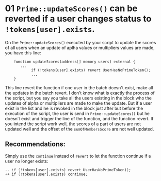 # 01 `Prime::updateScores()` can be reverted if a user changes status to `!tokens[user].exists`.

On the `Prime::updateScores()` executed by your script to update the scores of all users when an update of aplha values or multipliers values are made, you have this line: 

```solidity
    function updateScores(address[] memory users) external {
       ...
            if (!tokens[user].exists) revert UserHasNoPrimeToken();
            ...
    }
```

This line revert the function if one user in the batch doesn't exist, make all the updates in the batch revert.
I don't know what is exactly the process of the script, but you say you take all the users existing in the block who the updates of alpha or multipliers are made to make the update.
But if a user exist in the list and he is revoked in the block just after but before the execution of the script, the user is send in `Prime::updateScores()` but he doesn't exist and trigger the line of the function, and the function revert. If you intend the script work well, the scores of a part of users are not updated well and the offset of the `sumOfMembersScore` are not well updated.

## Recommendations: 

Simply use the `continue` instead of `revert` to let the function continue if a user no longer exists:

    -- if (!tokens[user].exists) revert UserHasNoPrimeToken();
    ++ if (!tokens[user].exists) continue;
